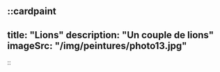 
::cardpaint
---
title: "Lions"
description: "Un couple de lions"
imageSrc: "/img/peintures/photo13.jpg"
---
::
